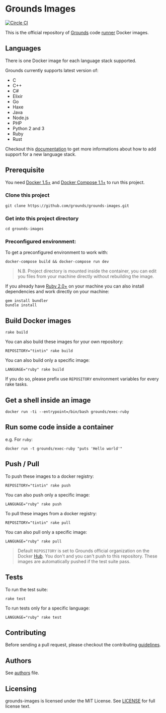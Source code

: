 # Grounds Images
[![Circle CI](https://circleci.com/gh/grounds/grounds-images/tree/master.svg?style=svg)](https://circleci.com/gh/grounds/grounds-images/tree/master)

This is the official repository of [Grounds](http://beta.42grounds.io) code
[runner](http://github.com/grounds/grounds-exec) Docker images.

## Languages
There is one Docker image for each language stack supported.

Grounds currently supports latest version of:

- C
- C++
- C#
- Elixir
- Go
- Haxe
- Java
- Node.js
- PHP
- Python 2 and 3
- Ruby
- Rust

Checkout this [documentation](/docs/NEW_LANGUAGE.md) to get more informations
about how to add support for a new language stack.

## Prerequisite

You need [Docker 1.5+](https://www.docker.com/) and
[Docker Compose 1.1+](https://docs.docker.com/compose/) to run this project.

### Clone this project

    git clone https://github.com/grounds/grounds-images.git

### Get into this project directory

    cd grounds-images

### Preconfigured environment:

To get a preconfigured environment to work with:

    docker-compose build && docker-compose run dev

>N.B. Project directory is mounted inside the container, you can edit you files
from your machine directly without rebuilding the image.

If you already have [Ruby 2.0+](http://www.ruby-lang.org) on your machine you
can also install dependencies and work directly on your machine:

    gem install bundler
    bundle install

## Build Docker images

    rake build

You can also build these images for your own repository:

    REPOSITORY="tintin" rake build

You can also build only a specific image:

    LANGUAGE="ruby" rake build

If you do so, please prefix use `REPOSITORY` environment variables for every rake
tasks.

## Get a shell inside an image

    docker run -ti --entrypoint=/bin/bash grounds/exec-ruby

## Run some code inside a container

e.g. For `ruby`:

    docker run -t grounds/exec-ruby "puts 'Hello world'"

## Push / Pull

To push these images to a docker registry:

    REPOSITORY="tintin" rake push

You can also push only a specific image:

    LANGUAGE="ruby" rake push

To pull these images from a docker registry:

    REPOSITORY="tintin" rake pull

You can also pull only a specific image:

    LANGUAGE="ruby" rake pull

>Default `REPOSITORY` is set to Grounds official organization on the Docker
[Hub](http://registry.hub.docker.com/repos/grounds/). You don't and you
can't push to this repository. These images are automatically pushed if the
test suite pass.

## Tests

To run the test suite:

    rake test

To run tests only for a specific language:

    LANGUAGE="ruby" rake test

## Contributing

Before sending a pull request, please checkout the contributing
[guidelines](/docs/CONTRIBUTING.md).

## Authors

See [authors](/docs/AUTHORS.md) file.

## Licensing

grounds-images is licensed under the MIT License. See [LICENSE](LICENSE) for
full license text.
